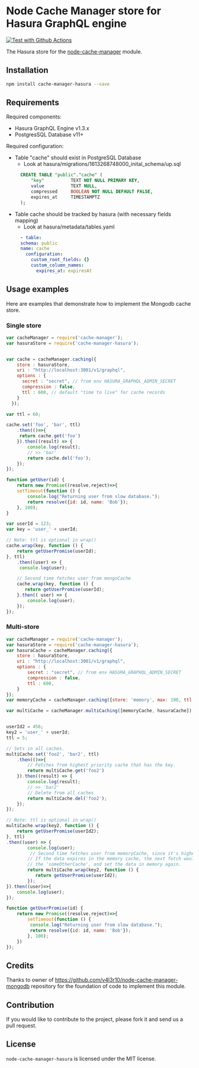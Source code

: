 Node Cache Manager store for Hasura GraphQL engine
==================================

[![Test with Github Actions](https://github.com/euknyaz/node-cache-manager-hasura/workflows/node-cache-manager-hasura/badge.svg)](https://github.com/euknyaz/node-cache-manager-hasura/actions?query=workflow%3Anode-cache-manager-hasura)

The Hasura store for the [node-cache-manager](https://github.com/BryanDonovan/node-cache-manager) module. 


Installation
------------

```sh
npm install cache-manager-hasura --save
```

Requirements
------------

Required components:
* Hasura GraphQL Engine v1.3.x
* PostgresSQL Database v11+

Required configuration:
* Table "cache" should exist in PostgreSQL Database
  * Look at hasura/migrations/1613268748000_inital_schema/up.sql
  ```sql
    CREATE TABLE "public"."cache" (
        "key"          TEXT NOT NULL PRIMARY KEY,
        value          TEXT NULL,
        compressed     BOOLEAN NOT NULL DEFAULT FALSE,
        expires_at     TIMESTAMPTZ
    );
  ```
* Table cache should be tracked by hasura (with necessary fields mapping)
  * Look at hasura/metadata/tables.yaml
  ```yaml
    - table:
    schema: public
    name: cache
      configuration:
        custom_root_fields: {}
        custom_column_names:
          expires_at: expiresAt
  ```

Usage examples
--------------

Here are examples that demonstrate how to implement the Mongodb cache store.

### Single store

```js
var cacheManager = require('cache-manager');
var hasuraStore = require('cache-manager-hasura');


var cache = cacheManager.caching({
    store : hasuraStore,
    uri : "http://localhost:3001/v1/graphql",
    options : {
      secret : "secret", // from env HASURA_GRAPHQL_ADMIN_SECRET
      compression : false,
      ttl : 600, // default "time to live" for cache records
    }
  });

var ttl = 60;

cache.set('foo', 'bar', ttl)
	.then(()=>{
     return cache.get('foo')
	}).then((result) => {
        console.log(result);
        // >> 'bar'
        return cache.del('foo');
    });
});

function getUser(id) {
    return new Promise((resolve,reject)=>{
    setTimeout(function () {
        console.log("Returning user from slow database.");
        return resolve({id: id, name: 'Bob'});
    }, 100);
}

var userId = 123;
var key = 'user_' + userId;

// Note: ttl is optional in wrap()
cache.wrap(key, function () {
    return getUserPromise(userId);
}, ttl)
    .then((user) => {
   	 console.log(user);

    // Second time fetches user from mongoCache
    cache.wrap(key, function () {
       return getUserPromise(userId);
    }.then(( user) => {
        console.log(user);
    });
});

```

### Multi-store

```js
var cacheManager = require('cache-manager');
var hasuraStore = require('cache-manager-hasura');
var hasuraCache = cacheManager.caching({
    store : hasuraStore,
    uri : "http://localhost:3001/v1/graphql",
    options : {
        secret : "secret", // from env HASURA_GRAPHQL_ADMIN_SECRET
        compression : false,
        ttl : 600,
    }
});
var memoryCache = cacheManager.caching({store: 'memory', max: 100, ttl: 60});

var multiCache = cacheManager.multiCaching([memoryCache, hasuraCache]);


userId2 = 456;
key2 = 'user_' + userId;
ttl = 5;

// Sets in all caches.
multiCache.set('foo2', 'bar2', ttl)
    .then(()=>{
    	// Fetches from highest priority cache that has the key.
    	return multiCache.get('foo2')
	}).then((result) => {
        console.log(result);
        // >> 'bar2'
        // Delete from all caches
        return multiCache.del('foo2');
    });
});

// Note: ttl is optional in wrap()
multiCache.wrap(key2, function () {
    return getUserPromise(userId2);
}, ttl)
.then((user) => {
   		console.log(user);
   		 // Second time fetches user from memoryCache, since it's highest priority.
    	// If the data expires in the memory cache, the next fetch would pull it from
    	// the 'someOtherCache', and set the data in memory again.
    	return multiCache.wrap(key2, function () {
     	   return getUserPromise(userId2);
    	});
}).then((user)=>{
    console.log(user);
});

function getUserPromise(id) {
    return new Promise((resolve,reject)=>{
        setTimeout(function () {
       	 console.log("Returning user from slow database.");
       	 return resolve({id: id, name: 'Bob'});
 	 	}, 100);
    })
});
```

Credits
------------
Thanks to owner of https://github.com/v4l3r10/node-cache-manager-mongodb repository for the foundation of code to implement this module.

Contribution
------------

If you would like to contribute to the project, please fork it and send us a pull request.

License
-------

`node-cache-manager-hasura` is licensed under the MIT license.
